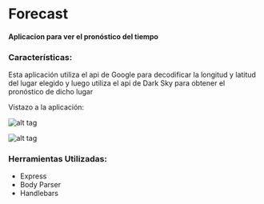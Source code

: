 # Forecast

#### Aplicacion para ver el pronóstico del tiempo

### Características:

Esta aplicación utiliza el api de Google para decodificar la longitud y latitud del lugar elegido y luego utiliza el api de Dark Sky para obtener el pronóstico de dicho lugar

Vistazo a la aplicación:

![alt tag](https://k61.kn3.net/4/F/B/3/7/B/F01.png)

![alt tag](https://k60.kn3.net/9/7/2/8/6/8/B9E.png)

### Herramientas Utilizadas:

* Express
* Body Parser
* Handlebars
